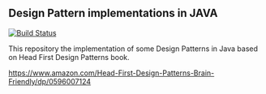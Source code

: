 Design Pattern implementations in JAVA
--
[![Build Status](https://travis-ci.org/vkovacs/designpatterns.svg?branch=master)](https://travis-ci.org/vkovacs/designpatterns)

This repository the implementation of some Design Patterns in Java based on Head First Design Patterns book.

https://www.amazon.com/Head-First-Design-Patterns-Brain-Friendly/dp/0596007124